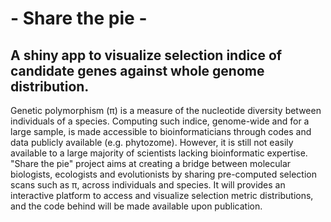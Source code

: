 # - Share the pie -
## A shiny app to visualize selection indice of candidate genes against whole genome distribution.

Genetic polymorphism (π) is a measure of the nucleotide diversity between individuals of a species. Computing such indice, genome-wide and for a large sample, is made accessible to bioinformaticians through codes and data publicly available (e.g. phytozome). However, it is still not easily available to a large majority of scientists lacking bioinformatic expertise. 
"Share the pie" project aims at creating a bridge between molecular biologists, ecologists and evolutionists by sharing pre-computed selection scans such as π, across individuals and species. It will provides an interactive platform to access and visualize selection metric distributions, and the code behind will be made available upon publication.

